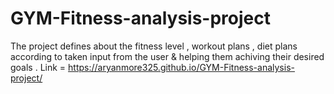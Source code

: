  # GYM-Fitness-analysis-project
The project defines about the fitness level , workout plans , diet plans according to taken input from the user &amp; helping them achiving their desired goals .
Link = https://aryanmore325.github.io/GYM-Fitness-analysis-project/
